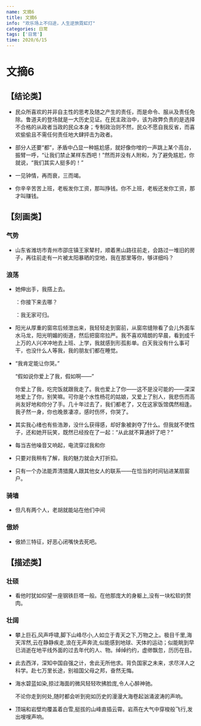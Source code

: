 ```yaml
---
name: 文摘6
title: 文摘6
info: "欢乐场上不归途，人生逆旅霓虹灯"
categories: 日常
tags: ['日常']
time: 2020/6/15
---
```


# 文摘6

## 【结论类】

- 民众所喜欢的并非自主性的思考及随之产生的责任，而是命令、服从及责任免除。鲁道夫的登场就是一大历史见证。在民主政治中，该为政弊负责的是选择不合格的从政者当政的民众本身；专制政治则不然，民众不愿自我反省，而喜欢偷偷且不需任何责任地大肆抨击为政者。

- 部分人还要“都”，矛盾中凸显一种尴尬感，就好像你噌的一声跳上某个高台，振臂一呼，“让我们禁止某样东西吧！”然而并没有人附和，为了避免尴尬，你就说，“我们其实人挺多的！”

- 一见钟情，再而衰，三而竭。

- 你辛辛苦苦上班，老板发你工资，那叫挣钱。你不上班，老板还发你工资，那才叫赚钱。

## 【刻画类】

### 气势

- 山东省潍坊市青州市邵庄镇王家辇村，顺着黑山路往前走，会路过一堆旧的房子，再往前走有一片被太阳暴晒的空地，我在那里等你，够详细吗？

### 浪荡

- 她伸出手，我撘上去。

  ：你接下来去哪？

  ：我无家可归。

- 阳光从厚重的窗帘后倾泄出来，我轻轻走到窗前，从窗帘缝隙看了会儿外面车水马龙，阳光明媚的街道，然后把窗帘拉严。我不喜欢晴朗的早晨，看到成千上万的人兴冲冲地去上班、上学，我就感到形孤影单。白天我没有什么事可干，也没什么人等我，我的朋友们都在睡觉。

- “我肯定能让你哭。”

  “假如说你爱上了我，假如啊——”

  你爱上了我，吃完饭就跟我走了。我也爱上了你——这不是没可能的——深深地爱上了你，别笑嘛。可你是个水性杨花的姑娘，又爱上了别人，我悲伤而高尚友好地和你分了手。几十年过去了，我们都老了，又在这家饭馆偶然相逢。我孑然一身，你也晚景凄凉，感时伤怀，你哭了。
  
- 其实我心绪也有些浩渺，没什么获得感，却好象被剥夺了什么。但我就不使性子，还和她开玩笑，既然已经拴在了一起：“从此就不算通奸了吧？”

- 每当吉他噪音又响起，电流穿过我和你

- 只要对我稍有了解，我的魅力就会大打折扣。

- 只有一个办法能弄清猎魔人跟其他女人的联系——在恰当的时间钻进某扇窗户。

### 骑墙

- 但凡有两个人，老胡就能站在他们中间

### 傲娇

- 傲娇三特征，好恶心闭嘴快去死吧。

## 【描述类】

### 壮硕

- 看他时犹如仰望一座钢铁巨塔一般。在他那庞大的身躯上,没有一块松软的赘肉。

### 壮阔

- 攀上巨石,风声呼啸,脚下山峰尽小,人如立于青天之下,万物之上。极目千里,海天浑然,云在静静疾走,浪在无声奔流,似能感到地球、天体的运动；似能眺到早已消逝在地平线外面的过去年代的人、物。绰绰约约，虚缈飘忽，历历在目。

- 此去西洋，深知中国自强之计，舍此无所他求。背负国家之未来，求尽洋人之科学。赴七万里长途，别祖国父母之邦，奋然无悔。

- 海水碧蓝如染,掠过海面的微风轻轻吹拂脸庞,令人心醉神驰。

  不论你走到何处,随时都会听到宛如历史的漫漫大海卷起汹涌波涛的声响。

- 顶端和岩壁均覆盖着白雪,挺拔的山峰直插云霄。岩燕在大气中穿梭般飞行,发出嗖嗖声响。

